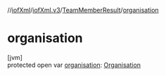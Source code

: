 //[iofXml](../../../index.md)/[iofXml.v3](../index.md)/[TeamMemberResult](index.md)/[organisation](organisation.md)

# organisation

[jvm]\
protected open var [organisation](organisation.md): [Organisation](../-organisation/index.md)
